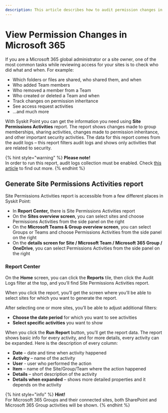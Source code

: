 ```yaml
---
description: This article describes how to audit permission changes in your environment using Syskit Point.
---
```


# View Permission Changes in Microsoft 365

If you are a Microsoft 365 global administrator or a site owner, one of the most common tasks while reviewing access for your sites is to check who did what and when. For example:

* Which folders or files are shared, who shared them, and when
* Who added Team members
* Who removed a member from a Team
* Who created or deleted a Team and when
* Track changes on permission inheritance
* See access request activities
* …and much more

With Syskit Point you can get the information you need using **Site Permissions Activities** report. The report shows changes made to group memberships, sharing activities, changes made to permission inheritance, and other important security activities. The data for this report comes from the audit logs – this report filters audit logs and shows only activities that are related to security.

{% hint style="warning" %}
**Please note!**  
In order to run this report, audit logs collection must be enabled. Check [this article](../configuration/customize-audit-logs-collection.md) to find out more.
{% endhint %}

## Generate Site Permissions Activities report

Site Permissions Activities report is accessible from a few different places in Syskit Point:

* In **Report Center,** there is Site Permissions Activities report
* On the **Sites overview screen**, you can select sites and choose Permissions Activities from the side panel on the right
* On the **Microsoft Teams & Group overview screen**, you can select Groups or Teams and choose Permissions Activities from the side panel on the right
* On the **details screen for Site / Microsoft Team / Microsoft 365 Group / OneDrive**, you can select Permissions Activities from the side panel on the right

### **Report Center**

On the **Home** screen, you can click the **Reports** tile, then click the Audit Logs filter at the top, and you’ll find Site Permissions Activities report.

When you click the report, you’ll get the screen where you’ll be able to select sites for which you want to generate the report.

After selecting one or more sites, you’ll be able to adjust additional filters:

* **Choose the date period** for which you want to see activities
* **Select specific activities** you want to show

When you click the **Run Report** button, you’ll get the report data. The report shows basic info for every activity, and for more details, every activity can be expanded. Here is the description of every column:

* **Date** – date and time when activity happened
* **Activity** – name of the activity
* **User** - user who performed the action
* **Item** – name of the Site/Group/Team where the action happened
* **Details** – short description of the activity
* **Details when expanded** – shows more detailed properties and it depends on the activity

{% hint style="info" %}
**Hint!**  
For Microsoft 365 Groups and their connected sites, both SharePoint and Microsoft 365 Group activities will be shown.
{% endhint %}

